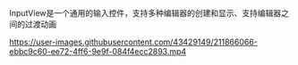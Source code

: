InputView是一个通用的输入控件，支持多种编辑器的创建和显示、支持编辑器之间的过渡动画





https://user-images.githubusercontent.com/43429149/211866066-ebbc9c60-ee72-4ff6-9e9f-084f4ecc2893.mp4

